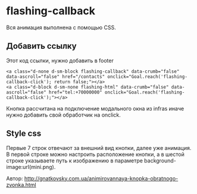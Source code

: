 # flashing-callback
Вся анимация выполнена с помощью CSS.
## Добавить ссылку 
Этот код ссылки, нужно добавить в footer
```
<a class="d-none d-sm-block flashing-callback" data-crumb="false" data-ascroll="false" href="/contacts" onclick="Goal.reach('flashing-callback-click'); return false;"></a>
<a class="d-block d-sm-none flashing-html" data-crumb="false" data-ascroll="false" href="tel:+70000000" onclick="Goal.reach('flashing-callback-click');"></a>
```
Кнопка рассчитана на подключение модального окна из infras иначе нужно добавить свой обработчик на onclick.

## Style css
Первые 7 строк отвечают за внешний вид кнопки, далее уже анимация. В первой строке можно настроить расположение кнопки, а в шестой строке указываете путь к изображению в параметре background-image:url(mini.png).

Автор: http://gnatkovsky.com.ua/animirovannaya-knopka-obratnogo-zvonka.html
